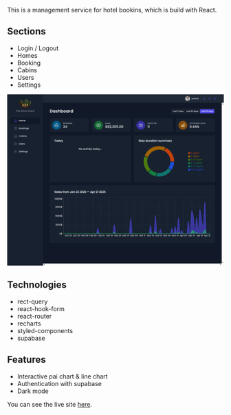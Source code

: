 This is a management service for hotel bookins, which is build with React.

## Sections

- Login / Logout
- Homes
- Booking
- Cabins
- Users
- Settings

![Screenshot of the front page](https://raw.githubusercontent.com/kakaijiro/bookings-single-page/main/front-page.png)

## Technologies

- rect-query
- react-hook-form
- react-router
- recharts
- styled-components
- supabase

## Features

- Interactive pai chart & line chart
- Authentication with supabase
- Dark mode

You can see the live site [here](https://the-wild-oasis-single-page.netlify.app/dashboard).
